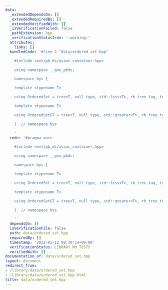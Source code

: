 ```yaml
---
data:
  _extendedDependsOn: []
  _extendedRequiredBy: []
  _extendedVerifiedWith: []
  _isVerificationFailed: false
  _pathExtension: hpp
  _verificationStatusIcon: ':warning:'
  attributes:
    links: []
  bundledCode: '#line 2 "data/ordered_set.hpp"

    #include <ext/pb_ds/assoc_container.hpp>

    using namespace __gnu_pbds;

    namespace bys {

    template <typename T>

    using OrderedSet = tree<T, null_type, std::less<T>, rb_tree_tag, tree_order_statistics_node_update>;

    template <typename T>

    using OrderedSetGT = tree<T, null_type, std::greater<T>, rb_tree_tag, tree_order_statistics_node_update>;

    }  // namespace bys

    '
  code: '#pragma once

    #include <ext/pb_ds/assoc_container.hpp>

    using namespace __gnu_pbds;

    namespace bys {

    template <typename T>

    using OrderedSet = tree<T, null_type, std::less<T>, rb_tree_tag, tree_order_statistics_node_update>;

    template <typename T>

    using OrderedSetGT = tree<T, null_type, std::greater<T>, rb_tree_tag, tree_order_statistics_node_update>;

    }  // namespace bys

    '
  dependsOn: []
  isVerificationFile: false
  path: data/ordered_set.hpp
  requiredBy: []
  timestamp: '2022-01-12 08:30:14+09:00'
  verificationStatus: LIBRARY_NO_TESTS
  verifiedWith: []
documentation_of: data/ordered_set.hpp
layout: document
redirect_from:
- /library/data/ordered_set.hpp
- /library/data/ordered_set.hpp.html
title: data/ordered_set.hpp
---
```

